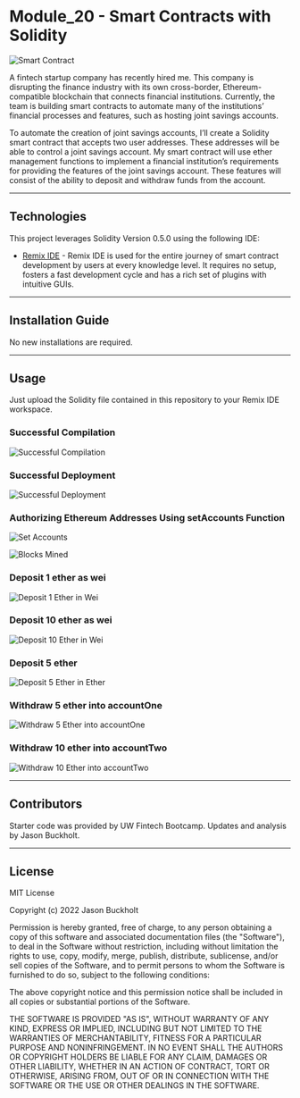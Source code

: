 # Module_20 - Smart Contracts with Solidity

![Smart Contract](Images/20-5-challenge-image.png)

A fintech startup company has recently hired me. This company is disrupting the finance industry with its own cross-border, Ethereum-compatible blockchain that connects financial institutions. Currently, the team is building smart contracts to automate many of the institutions’ financial processes and features, such as hosting joint savings accounts.

To automate the creation of joint savings accounts, I’ll create a Solidity smart contract that accepts two user addresses. These addresses will be able to control a joint savings account. My smart contract will use ether management functions to implement a financial institution’s requirements for providing the features of the joint savings account. These features will consist of the ability to deposit and withdraw funds from the account.

---

## Technologies

This project leverages Solidity Version 0.5.0 using the following IDE:

* [Remix IDE](https://remix.ethereum.org/) - Remix IDE is used for the entire journey of smart contract development by users at every knowledge level. It requires no setup, fosters a fast development cycle and has a rich set of plugins with intuitive GUIs.

---

## Installation Guide

No new installations are required.  

---

## Usage

Just upload the Solidity file contained in this repository to your Remix IDE workspace.

### Successful Compilation

![Successful Compilation](Execution_Results/successful_compilation.png)

### Successful Deployment

![Successful Deployment](Execution_Results/successful_deployment.png)

### Authorizing Ethereum Addresses Using setAccounts Function

![Set Accounts](Execution_Results/set_accounts.png)

![Blocks Mined](Execution_Results/Ganache_blocks_mined.png)

### Deposit 1 ether as wei

![Deposit 1 Ether in Wei](Execution_Results/deposit_one_ether_as_wei.png)

### Deposit 10 ether as wei

![Deposit 10 Ether in Wei](Execution_Results/deposit_ten_ether_as_wei.png)

### Deposit 5 ether

![Deposit 5 Ether in Ether](Execution_Results/deposit_five_ether_as_ether.png)

### Withdraw 5 ether into accountOne

![Withdraw 5 Ether into accountOne](Execution_Results/withdraw_five_to_accountOne.png)

### Withdraw 10 ether into accountTwo

![Withdraw 10 Ether into accountTwo](Execution_Results/withdraw_ten_to_accountTwo.png)

---

## Contributors

Starter code was provided by UW Fintech Bootcamp.  Updates and analysis by Jason Buckholt.  

---

## License

MIT License

Copyright (c) 2022 Jason Buckholt

Permission is hereby granted, free of charge, to any person obtaining a copy of this software and associated documentation files (the "Software"), to deal in the Software without restriction, including without limitation the rights to use, copy, modify, merge, publish, distribute, sublicense, and/or sell copies of the Software, and to permit persons to whom the Software is furnished to do so, subject to the following conditions:

The above copyright notice and this permission notice shall be included in all copies or substantial portions of the Software.

THE SOFTWARE IS PROVIDED "AS IS", WITHOUT WARRANTY OF ANY KIND, EXPRESS OR IMPLIED, INCLUDING BUT NOT LIMITED TO THE WARRANTIES OF MERCHANTABILITY, FITNESS FOR A PARTICULAR PURPOSE AND NONINFRINGEMENT. IN NO EVENT SHALL THE AUTHORS OR COPYRIGHT HOLDERS BE LIABLE FOR ANY CLAIM, DAMAGES OR OTHER LIABILITY, WHETHER IN AN ACTION OF CONTRACT, TORT OR OTHERWISE, ARISING FROM, OUT OF OR IN CONNECTION WITH THE SOFTWARE OR THE USE OR OTHER DEALINGS IN THE SOFTWARE.